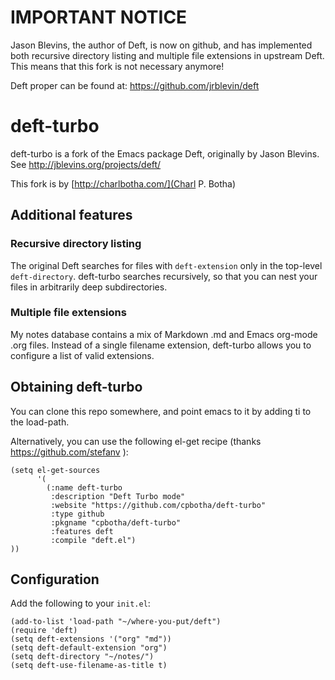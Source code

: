 # IMPORTANT NOTICE

Jason Blevins, the author of Deft, is now on github, and has implemented both recursive directory listing and multiple file extensions in upstream Deft. This means that this fork is not necessary anymore!

Deft proper can be found at: https://github.com/jrblevin/deft

# deft-turbo

deft-turbo is a fork of the Emacs package Deft, originally by Jason
Blevins. See http://jblevins.org/projects/deft/

This fork is by [http://charlbotha.com/](Charl P. Botha)

## Additional features

### Recursive directory listing

The original Deft searches for files with `deft-extension` only in the
top-level `deft-directory`. deft-turbo searches recursively, so that
you can nest your files in arbitrarily deep subdirectories.

### Multiple file extensions

My notes database contains a mix of Markdown .md and Emacs org-mode
.org files. Instead of a single filename extension, deft-turbo allows
you to configure a list of valid extensions.

## Obtaining deft-turbo

You can clone this repo somewhere, and point emacs to it by adding ti
to the load-path.

Alternatively, you can use the following el-get recipe (thanks
https://github.com/stefanv ):

``` emacs-lisp
(setq el-get-sources
      '(
        (:name deft-turbo
         :description "Deft Turbo mode"
         :website "https://github.com/cpbotha/deft-turbo"
         :type github
         :pkgname "cpbotha/deft-turbo"
         :features deft
         :compile "deft.el")
))
```


## Configuration

Add the following to your `init.el`:

``` emacs-lisp
(add-to-list 'load-path "~/where-you-put/deft")
(require 'deft)
(setq deft-extensions '("org" "md"))
(setq deft-default-extension "org")
(setq deft-directory "~/notes/")
(setq deft-use-filename-as-title t)
```
